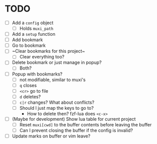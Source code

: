 # TODO

- [ ] Add a `config` object
    - [ ] Holds `muxi_path`
- [ ] Add a `setup` function
- [ ] Add bookmark
- [ ] Go to bookmark
- [ ] ~Clear bookmarks for this project~
    - [ ] Clear everything too?
- [ ] Delete bookmark or just manage in popup?
    - [ ] Both?
- [ ] Popup with bookmarks?
    - [ ] not modifiable, similar to muxi's
    - [ ] `q` closes
    - [ ] `<cr>` go to file
    - [ ] `d` deletes?
    - [ ] `c|r` changes? What about conflicts?
    - [ ] Should I just map the keys to go to?
        - How to delete then? fzf-lua does `<c-x>`
- [ ] (Maybe for development) Show lua table for current project
    - [ ] Reset `muxi[cwd]` to the buffer contents before leaving the buffer
    - [ ] Can I prevent closing the buffer if the config is invalid?
- [ ] Update marks on buffer or vim leave?
